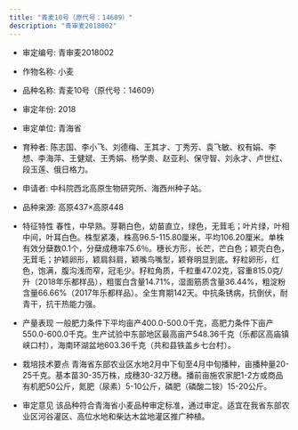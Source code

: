 ```yaml
---
title: "青麦10号（原代号：14609）"
description: "青审麦2018002"
---
```

* 审定编号:  青审麦2018002

*  作物名称:  小麦

*  品种名称:  青麦10号（原代号：14609）

*  审定年份:  2018

*  审定单位:  青海省

* 育种者:  陈志国、李小飞、刘德梅、王其才、丁秀芳、袁飞敏、权有娟、李想、李海萍、王健斌、王秀娟、杨学贵、赵亚利、保守智、刘永才、卢世红、段玉莲、俄日格力。

*  申请者:  中科院西北高原生物研究所、海西州种子站。

*  品种来源:  高原437×高原448

*  特征特性
春性，中早熟。芽鞘白色，幼苗直立，绿色，无茸毛；叶片绿，叶相中间，叶耳白色。株型紧凑，株高96.5-115.80厘米，平均106.20厘米。单株有效分蘖数0.1个，分蘖成穗率75.6％。穗长方形，长芒，芒白色；颖壳白色，无茸毛；护颖卵形，颖肩斜肩，颖嘴鸟嘴型，颖脊明显到底。籽粒卵形，红色，饱满，腹沟浅而窄，冠毛少。籽粒角质，千粒重47.02克，容重815.0克/升（2018年乐都样品），粗蛋白含量14.71%，湿面筋质含量36.44%，粗淀粉含量66.66%（2017年乐都样品）。全生育期142天。中抗条锈病，抗倒伏，耐青干，抗干热能力强。

*  产量表现
一般肥力条件下平均亩产400.0-500.0千克，高肥力条件下亩产550.0-600.0千克。生产试验中东部地区最高亩产548.36千克（乐都区高庙镇峡口村），海南环湖盆地603.36千克（共和县铁盖乡七台村）。

*  栽培技术要点
青海省东部农业区水地2月中下旬至4月中旬播种，亩播种量20-25千克。基本苗30-35万株，成穗30-32万穗。播前亩施农家肥1-2方或商品有机肥50公斤，氮肥（尿素）5-10公斤，磷肥（磷酸二铵）15-20公斤。

*  审定意见
该品种符合青海省小麦品种审定标准，通过审定。适宜在我省东部农业区河谷灌区、高位水地和柴达木盆地灌区推广种植。
